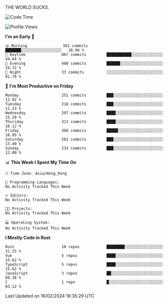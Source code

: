 THE WORLD SUCKS.

<!--START_SECTION:waka-->
![Code Time](http://img.shields.io/badge/Code%20Time-47%20hrs%2058%20mins-blue)

![Profile Views](http://img.shields.io/badge/Profile%20Views-0-blue)

**I'm an Early 🐤** 

```text
🌞 Morning                562 commits         ███████░░░░░░░░░░░░░░░░░░   28.94 % 
🌆 Daytime                867 commits         ███████████░░░░░░░░░░░░░░   44.64 % 
🌃 Evening                480 commits         ██████░░░░░░░░░░░░░░░░░░░   24.72 % 
🌙 Night                  33 commits          ░░░░░░░░░░░░░░░░░░░░░░░░░   01.70 % 
```
📅 **I'm Most Productive on Friday** 

```text
Monday                   251 commits         ███░░░░░░░░░░░░░░░░░░░░░░   12.92 % 
Tuesday                  218 commits         ███░░░░░░░░░░░░░░░░░░░░░░   11.23 % 
Wednesday                297 commits         ████░░░░░░░░░░░░░░░░░░░░░   15.29 % 
Thursday                 313 commits         ████░░░░░░░░░░░░░░░░░░░░░   16.12 % 
Friday                   368 commits         █████░░░░░░░░░░░░░░░░░░░░   18.95 % 
Saturday                 262 commits         ███░░░░░░░░░░░░░░░░░░░░░░   13.49 % 
Sunday                   233 commits         ███░░░░░░░░░░░░░░░░░░░░░░   12.00 % 
```


📊 **This Week I Spent My Time On** 

```text
🕑︎ Time Zone: Asia/Hong_Kong

💬 Programming Languages: 
No Activity Tracked This Week

🔥 Editors: 
No Activity Tracked This Week

🐱‍💻 Projects: 
No Activity Tracked This Week

💻 Operating System: 
No Activity Tracked This Week
```

**I Mostly Code in Rust** 

```text
Rust                     10 repos            ████████░░░░░░░░░░░░░░░░░   31.25 % 
Vue                      5 repos             ████░░░░░░░░░░░░░░░░░░░░░   15.62 % 
TypeScript               5 repos             ████░░░░░░░░░░░░░░░░░░░░░   15.62 % 
JavaScript               3 repos             ██░░░░░░░░░░░░░░░░░░░░░░░   09.38 % 
C                        1 repo              █░░░░░░░░░░░░░░░░░░░░░░░░   03.12 % 
```




 Last Updated on 16/02/2024 18:35:29 UTC
<!--END_SECTION:waka-->
